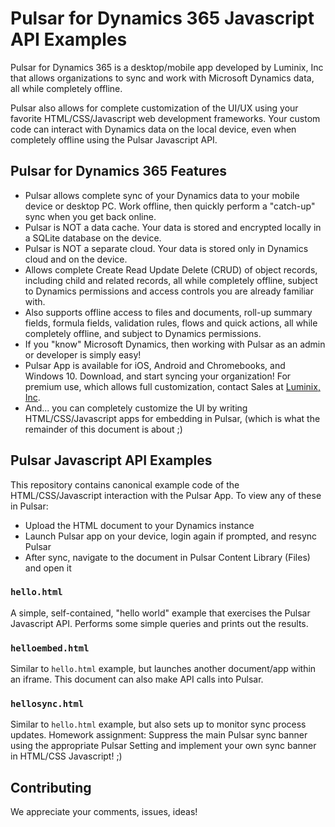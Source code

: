 Pulsar for Dynamics 365 Javascript API Examples
===============================================

Pulsar for Dynamics 365 is a desktop/mobile app developed by Luminix, Inc that allows organizations to sync and work with Microsoft Dynamics data, all while completely offline.

Pulsar also allows for complete customization of the UI/UX using your favorite HTML/CSS/Javascript web development frameworks.  Your custom code can interact with Dynamics data on the local device, even when completely offline using the Pulsar Javascript API.

Pulsar for Dynamics 365 Features
--------------------------------
- Pulsar allows complete sync of your Dynamics data to your mobile device or desktop PC. Work offline, then quickly perform a "catch-up" sync when you get back online.
- Pulsar is NOT a data cache.  Your data is stored and encrypted locally in a SQLite database on the device.
- Pulsar is NOT a separate cloud.  Your data is stored only in Dynamics cloud and on the device.
- Allows complete Create Read Update Delete (CRUD) of object records, including child and related records, all while completely offline, subject to Dynamics permissions and access controls you are already familiar with.
- Also supports offline access to files and documents, roll-up summary fields, formula fields, validation rules, flows and quick actions, all while completely offline, and subject to Dynamics permissions.
- If you "know" Microsoft Dynamics, then working with Pulsar as an admin or developer is simply easy!
- Pulsar App is available for iOS, Android and Chromebooks, and Windows 10.  Download, and start syncing your organization!  For premium use, which allows full customization, contact Sales at [Luminix, Inc](https://www.luminixinc.com).
- And... you can completely customize the UI by writing HTML/CSS/Javascript apps for embedding in Pulsar, (which is what the remainder of this document is about ;)

Pulsar Javascript API Examples
------------------------------

This repository contains canonical example code of the HTML/CSS/Javascript interaction with the Pulsar App.  To view any of these in Pulsar:

- Upload the HTML document to your Dynamics instance
- Launch Pulsar app on your device, login again if prompted, and resync Pulsar
- After sync, navigate to the document in Pulsar Content Library (Files) and open it

### `hello.html`

A simple, self-contained, "hello world" example that exercises the Pulsar Javascript API.  Performs some simple queries and prints out the results.

### `helloembed.html`

Similar to `hello.html` example, but launches another document/app within an iframe.  This document can also make API calls into Pulsar.

### `hellosync.html`

Similar to `hello.html` example, but also sets up to monitor sync process updates.  Homework assignment: Suppress the main Pulsar sync banner using the appropriate Pulsar Setting and implement your own sync banner in HTML/CSS Javascript! ;)

Contributing
------------

We appreciate your comments, issues, ideas!

